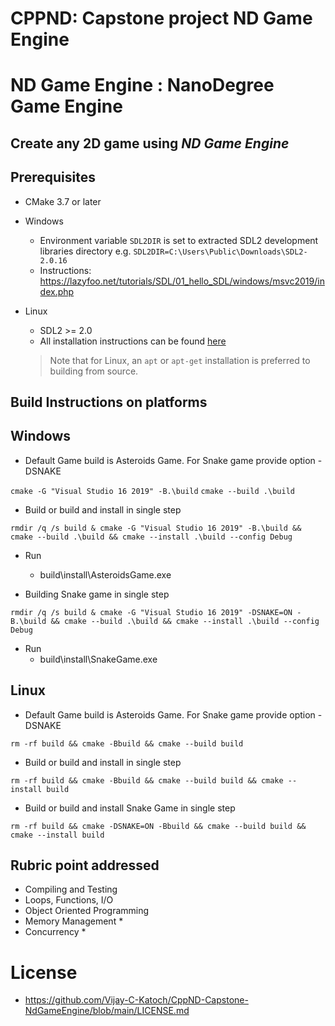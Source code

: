 # CPPND: Capstone project ND Game Engine
  
# ND Game Engine : NanoDegree Game Engine  

## Create any 2D game using *ND Game Engine*

Prerequisites
--------------
* CMake 3.7 or later
* Windows
  * Environment variable `SDL2DIR` is set to extracted SDL2 development libraries directory e.g.
    `SDL2DIR=C:\Users\Public\Downloads\SDL2-2.0.16` 
  * Instructions: https://lazyfoo.net/tutorials/SDL/01_hello_SDL/windows/msvc2019/index.php
  
* Linux
  * SDL2 >= 2.0
  * All installation instructions can be found [here](https://wiki.libsdl.org/Installation)
  >Note that for Linux, an `apt` or `apt-get` installation is preferred to building from source. 


## Build Instructions on platforms
Windows 
--------------
* Default Game build is Asteroids Game. For Snake game provide option -DSNAKE

`cmake -G "Visual Studio 16 2019" -B.\build`
`cmake --build .\build`

* Build or build and install in single step
```
rmdir /q /s build & cmake -G "Visual Studio 16 2019" -B.\build && cmake --build .\build && cmake --install .\build --config Debug
```
* Run
  * build\install\AsteroidsGame.exe

 
* Building Snake game in  single step 
```
rmdir /q /s build & cmake -G "Visual Studio 16 2019" -DSNAKE=ON -B.\build && cmake --build .\build && cmake --install .\build --config Debug
```
* Run
  * build\install\SnakeGame.exe

Linux
--------------
* Default Game build is Asteroids Game. For Snake game provide option -DSNAKE

`rm -rf build && cmake -Bbuild && cmake --build build`

* Build or build and install in single step
```
rm -rf build && cmake -Bbuild && cmake --build build && cmake --install build
```

* Build or build and install Snake Game in single step
```
rm -rf build && cmake -DSNAKE=ON -Bbuild && cmake --build build && cmake --install build
```


## Rubric point addressed
* Compiling and Testing
* Loops, Functions, I/O
* Object Oriented Programming
* Memory Management
  *
* Concurrency
  *
  

# License
* https://github.com/Vijay-C-Katoch/CppND-Capstone-NdGameEngine/blob/main/LICENSE.md


